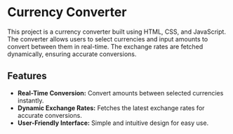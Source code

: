 # Currency Converter

This project is a currency converter built using HTML, CSS, and JavaScript. The converter allows users to select currencies and input amounts to convert between them in real-time. The exchange rates are fetched dynamically, ensuring accurate conversions.

## Features

- **Real-Time Conversion:** Convert amounts between selected currencies instantly.
- **Dynamic Exchange Rates:** Fetches the latest exchange rates for accurate conversions.
- **User-Friendly Interface:** Simple and intuitive design for easy use.
